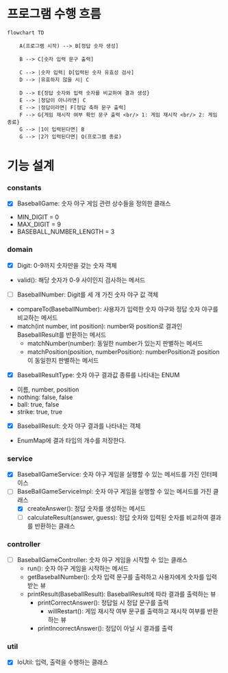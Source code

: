 # 프로그램 수행 흐름
```mermaid
flowchart TD

    A(프로그램 시작) --> B[정답 숫자 생성]
    
    B --> C[숫자 입력 문구 출력]
    
    C --> |숫자 입력| D[입력된 숫자 유효성 검사]
    D --> |유효하지 않을 시| C
    
    D --> E{정답 숫자와 입력 숫자를 비교하여 결과 생성}
    E --> |정답이 아니라면| C
    E --> |정답이라면| F[정답 축하 문구 출력]
    F --> G{게임 재시작 여부 확인 문구 출력 <br/> 1: 게임 재시작 <br/> 2: 게임 종료}
    G --> |1이 입력된다면| B
    G --> |2가 입력된다면| Q(프로그램 종료)
```
# 기능 설계
### constants
- [X] BaseballGame: 숫자 야구 게임 관련 상수들을 정의한 클래스
- MIN_DIGIT = 0
- MAX_DIGIT = 9
- BASEBALL_NUMBER_LENGTH = 3

### domain
- [X] Digit: 0-9까지 숫자만을 갖는 숫자 객체
- valid(): 해당 숫자가 0-9 사이인지 검사하는 메서드
- [ ] BaseballNumber: Digit를 세 개 가진 숫자 야구 값 객체
- compareTo(BaseballNumber): 사용자가 입력한 숫자 야구와 정답 숫자 야구를 비교하는 메서드
- match(int number, int position): number와 position로 결과인 BaseballResult를 반환하는 메서드
    - matchNumber(number): 동일한 number가 있는지 판별하는 메서드
    - matchPosition(position, numberPosition): numberPosition과 position이 동일한지 판별하는 메서드
- [X] BaseballResultType: 숫자 야구 결과값 종류를 나타내는 ENUM
- 이름, number, position
- nothing: false, false
- ball: true, false
- strike: true, true
- [X] BaseballResult: 숫자 야구 결과를 나타내는 객체
- EnumMap에 결과 타입의 개수를 저장한다.

### service
- [X] BaseballGameService: 숫자 야구 게임을 실행할 수 있는 메서드를 가진 인터페이스
- [ ] BaseBallGameServiceImpl: 숫자 야구 게임을 실행할 수 있는 메서드를 가진 클래스
  - [X] createAnswer(): 정답 숫자를 생성하는 메서드
  - [ ] calculateResult(answer, guess): 정답 숫자와 입력된 숫자를 비교하여 결과를 반환하는 클래스

### controller
- [ ] BaseballGameController: 숫자 야구 게임을 시작할 수 있는 클래스
    - run(): 숫자 야구 게임을 시작하는 메서드
    - getBaseballNumber(): 숫자 입력 문구를 출력하고 사용자에게 숫자를 입력 받는 뷰
    - printResult(BaseballResult): BaseballResult에 따라 결과를 출력하는 뷰
      - printCorrectAnswer(): 정답일 시 정답 문구를 출력
        - willRestart(): 게임 재시작 여부 문구를 출력하고 재시작 여부를 반환하는 뷰
      - printIncorrectAnswer(): 정답이 아닐 시 결과를 출력

### util
- [X] IoUtil: 입력, 출력을 수행하는 클래스
